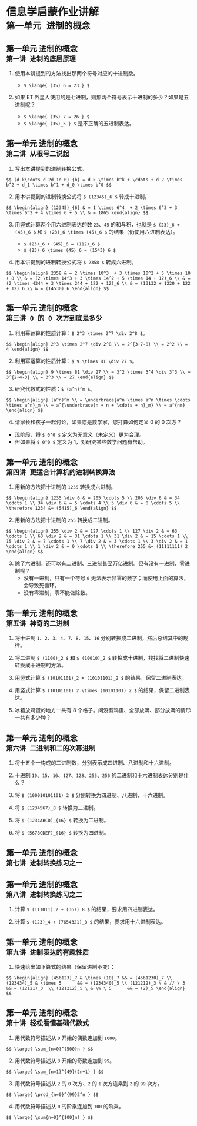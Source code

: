 # 信息学启蒙作业讲解<br/>`第一单元 进制的概念`

		
## 第一单元 进制的概念<br/>`第一讲 进制的底层原理`

	
1) 使用本讲提到的方法找出那两个符号对应的十进制数。
   - `$ \large{ (35)_6 = 23 } $`

	
2) 如果 ET 外星人使用的是七进制，则那两个符号表示十进制的多少？如果是五进制呢？
   - `$ \large{ (35)_7 = 26 } $`
   - `$ \large{ (35)_5 } $` 是不正确的五进制表达。

		
## 第一单元 进制的概念<br/>`第二讲 从根号二说起`

	
1) 写出本讲提到的进制转换公式。

`$$
    (d_k\cdots d_2d_1d_0)_{b} = d_k \times b^k + \cdots + d_2 \times b^2 + d_1 \times b^1 + d_0 \times b^0
$$`

	
2) 用本讲提到的进制转换公式将 `$ (12345)_6 $` 转成十进制。

`$$
\begin{align}
    (12345)_{6} & = 1 \times 6^4  + 2 \times 6^3 + 3 \times 6^2 + 4 \times 6 + 5 \\
                & = 1865
\end{align}
$$`

	
3) 用竖式计算两个用六进制表达的数 `23`、`45` 的和与积，也就是 `$ (23)_6 + (45)_6 $` 和 `$ (23)_6 \times (45)_6 $` 的结果（仍使用六进制表达）。
   - `$ (23)_6 + (45)_6 = (112)_6 $`
   - `$ (23)_6 \times (45)_6 = (1543)_6 $`

	
4) 用本讲提到的进制转换公式将 `$ 2358 $` 转成六进制。

`$$
\begin{align}
    2358 & = 2 \times 10^3  + 3 \times 10^2 + 5 \times 10 + 8 \\
         & = (2 \times 14^3 + 3 \times 14^2 + 5 \times 14 + 12)_6 \\
         & = (2 \times 4344 + 3 \times 244 + 122 + 12)_6 \\
         & = (13132 + 1220 + 122 + 12)_6 \\
         & = (14530)_6
\end{align}
$$`

		
## 第一单元 进制的概念<br/>`第三讲 0 的 0 次方到底是多少`

	
1) 利用幂运算的性质计算：`$ 2^3 \times 2^7 \div 2^8 $`。

`$$
\begin{align}
    2^3 \times 2^7 \div 2^8 \\
    = 2^{3+7-8} \\
    = 2^2 \\
    = 4
\end{align}
$$`

	
2) 利用幂运算的性质计算：`$ 9 \times 81 \div 27 $`。

`$$
\begin{align}
    9 \times 81 \div 27 \\
    = 3^2 \times 3^4 \div 3^3 \\
    = 3^{2+4-3} \\
    = 3^3 \\
    = 27
\end{align}
$$`

	
3) 研究代数式的性质：`$ (a^n)^m $`。

`$$
\begin{align}
    (a^n)^m \\
    = \underbrace{a^n \times a^n \times \cdots \times a^n}_m \\
    = a^{\underbrace{n + n + \cdots + n}_m} \\
    = a^{nm}
\end{align}
$$`

	
4) 请家长和孩子一起讨论，如果您是数学家，您打算如何定义 0 的 0 次方？
  - 现阶段，将 `$ 0^0 $` 定义为无意义（未定义）更为合理。
  - 但如果将 `$ 0^0 $` 定义为 1，对研究某些数学问题有帮助。

		
## 第一单元 进制的概念<br/>`第四讲 更适合计算机的进制转换算法`

	
1) 用新的方法把十进制的 `1235` 转换成六进制。

`$$
\begin{align}
    1235 \div 6 & = 205 \cdots 5 \\
    205 \div 6 & = 34 \cdots 1 \\
    34 \div 6 & = 5 \cdots 4 \\
    5 \div 6 & = 0 \cdots 5 \\
    \therefore 1234 &= (5415)_6
\end{align}
$$`

	
2) 用新的方法把十进制的 `255` 转换成二进制。

`$$
\begin{align}
    255 \div 2 & = 127 \cdots 1 \\
    127 \div 2 & = 63 \cdots 1 \\
    63 \div 2 & = 31 \cdots 1 \\
    31 \div 2 & = 15 \cdots 1 \\
    15 \div 2 & = 7 \cdots 1 \\
    7 \div 2 & = 3 \cdots 1 \\
    3 \div 2 & = 1 \cdots 1 \\
    1 \div 2 & = 0 \cdots 1 \\
    \therefore 255 &= (11111111)_2
\end{align}
$$`

	
3) 除了六进制，还可以有二进制、三进制甚至万亿进制。但有没有一进制、零进制呢？
   - 没有一进制，只有一个符号 `0` 无法表示非零的数字；而使用上面的算法，会导致死循环。
   - 没有零进制，零不能做除数。

		
## 第一单元 进制的概念<br/>`第五讲 神奇的二进制`

	
1) 将十进制 `1`、`2`、`3`、`4`、`7`、`8`、`15`、`16` 分别转换成二进制，然后总结其中的规律。

	
2) 将二进制 `$ (1100)_2 $` 和 `$ (10010)_2 $` 转换成十进制，找找将二进制快速转换成十进制的方法。

	
3) 用竖式计算 `$ (10101101)_2 + (10101101)_2 $` 的结果，保留二进制表达。

	
4) 用竖式计算 `$ (10101101)_2 \times (10101101)_2 $` 的结果，保留二进制表达。

	
5) 冰箱放鸡蛋的地方一共有 8 个格子。问没有鸡蛋、全部放满、部分放满的情形一共有多少种？

		
## 第一单元 进制的概念<br/>`第六讲 二进制和二的次幂进制`

	
1) 将十五个一构成的二进制数，分别表示成四进制、八进制和十六进制。

	
2) 十进制 `10`、`15`、`16`、`127`、`128`、`255`、`256` 的二进制和十六进制表达分别是什么？

	
3) 将 `$ (100010101101)_2 $` 分别转换为四进制、八进制、十六进制。

	
4) 将 `$ (1234567)_8 $` 转换为二进制。

	
5) 将 `$ (1234ABCD)_{16} $` 转换为二进制。

	
6) 将 `$ (5678CDEF)_{16} $` 转换为四进制。

		
## 第一单元 进制的概念<br/>`第七讲 进制转换练习之一`

	

		
## 第一单元 进制的概念<br/>`第八讲 进制转换练习之二`

	
1) 计算 `$ (111011)_2 + (367)_8 $` 的结果，要求用四进制表达。

	
2) 计算 `$ (123)_4 + (7654321)_8 $` 的结果，要求用十六进制表达。

		
## 第一单元 进制的概念<br/>`第九讲 进制表达的有趣性质`

	
1) 快速给出如下算式的结果（保留进制不变）：

`$$
\begin{align}
    (456123)_7 & \times (10)_7 && = (4561230)_7 \\
    (123434)_5 & \times 5      && = (1234340)_5 \\
    (121212)_3 \ & // \ 3      && = (12121)_3  \\
    (121212)_5 \ & \% \ 5      && = (2)_5
\end{align}
$$`

		
## 第一单元 进制的概念<br/>`第十讲 轻松看懂基础代数式`

	
1) 用代数符号描述从 `0` 开始的偶数连加到 `1000`。

`$$
\large{
    \sum_{n=0}^{500}n
}
$$`

	
2) 用代数符号描述从 `3` 开始的奇数连加到 `99`。

`$$
\large{
    \sum_{n=1}^{49}(2n+1)
}
$$`

	
3) 用代数符号描述从 `2` 的 `0` 次方、`2` 的 `1` 次方连乘到 `2` 的 `99` 次方。

`$$
\large{
    \prod_{n=0}^{99}2^n
}
$$`

	
4) 用代数符号描述从 `0` 的阶乘连加到 `100` 的阶乘。

`$$
\large{
    \sum{n=0}^{100}n!
}
$$`

